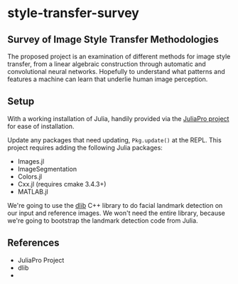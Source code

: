 # style-transfer-survey

## Survey of Image Style Transfer Methodologies


The proposed project is an examination of different methods for image style transfer, from a linear algebraic construction through automatic and convolutional neural networks. Hopefully to understand what patterns and features a machine can learn that underlie human image perception.


## Setup
With a working installation of Julia, handily provided via the [JuliaPro project](https://juliacomputing.com/products/juliapro.html) for ease of installation.

Update any packages that need updating, `Pkg.update()` at the REPL. This project requires adding the following Julia packages:
- Images.jl
- ImageSegmentation
- Colors.jl
- Cxx.jl (requires cmake 3.4.3+)
- MATLAB.jl

We're going to use the [dlib](http://dlib.net/compile.html) C++ library to do facial landmark detection on our input and reference images. We won't need the entire library, because we're going to bootstrap the landmark detection code from Julia.



## References
- JuliaPro Project
- dlib
-
